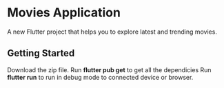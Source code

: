 # Movies Application

A new Flutter project that helps you to explore latest and trending movies.

## Getting Started
Download the zip file.
Run **flutter pub get** to get all the dependicies
Run **flutter run** to run in debug mode to connected device or browser.


